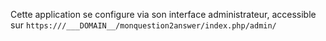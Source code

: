 Cette application se configure via son interface administrateur, accessible sur `https:///___DOMAIN__/monquestion2answer/index.php/admin/`

